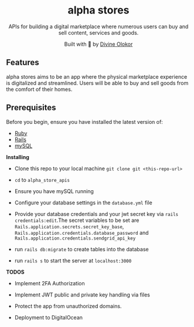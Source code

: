 <h1 align='center'><b>alpha stores</b></h1>  
<p align='center'>
APIs for building a digital marketplace where numerous users can buy and sell content, services and goods.
</p>

<p align="center">
Built with 💖 by <a href='https://github.com/divee789'>Divine Olokor</a>
</p>

## **Features**

alpha stores aims to be an app where the physical marketplace experience is digitalized and streamlined. Users will be able to buy and sell goods from the comfort of their homes.

## **Prerequisites**

Before you begin, ensure you have installed the latest version of:

- [Ruby](https://www.ruby-lang.org/en/)
- [Rails](https://rubyonrails.org/)
- [mySQL](https://www.mysql.org/)

**Installing**

- Clone this repo to your local machine `git clone git <this-repo-url>`

- `cd` to `alpha_store_apis`

- Ensure you have mySQL running

- Configure your database settings in the `database.yml` file

- Provide your database credentials and your jwt secret key via `rails credentials:edit`.The secret variables to be set are `Rails.application.secrets.secret_key_base`, `Rails.application.credentials.database_password` and `Rails.application.credentials.sendgrid_api_key`

- run `rails db:migrate` to create tables into the database

- run `rails s` to start the server at `localhost:3000`

**TODOS**

- Implement 2FA Authorization

- Implement JWT public and private key handling via files

- Protect the app from unauthorized domains.

- Deployment to DigitalOcean
